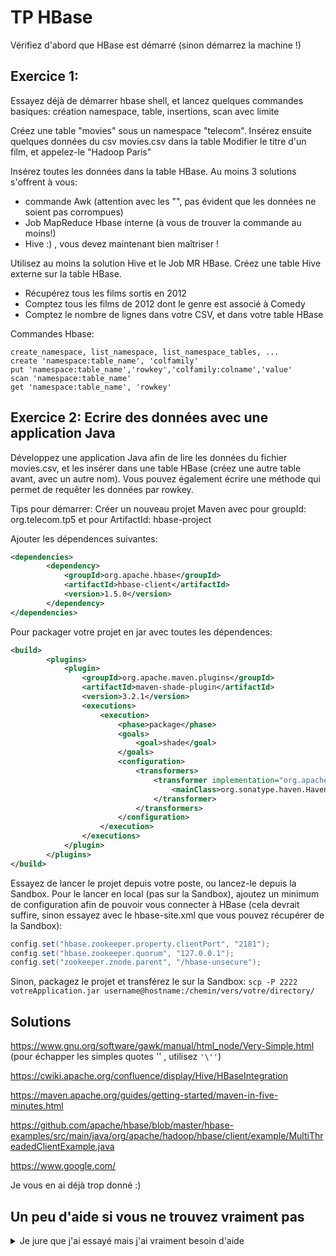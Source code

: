 # TP HBase

Vérifiez d'abord que HBase est démarré (sinon démarrez la machine !)

## Exercice 1:
Essayez déjà de démarrer hbase shell, et lancez quelques commandes basiques: création namespace, table, insertions, scan avec limite

Créez une table "movies" sous un namespace "telecom".
Insérez ensuite quelques données du csv movies.csv dans la table
Modifier le titre d'un film, et appelez-le "Hadoop Paris"

Insérez toutes les données dans la table HBase. Au moins 3 solutions s'offrent à vous:
- commande Awk (attention avec les "", pas évident que les données ne soient pas corrompues)
- Job MapReduce Hbase interne (à vous de trouver la commande au moins!)
- Hive :) , vous devez maintenant bien maîtriser !

Utilisez au moins la solution Hive et le Job MR HBase.
Créez une table Hive externe sur la table HBase.
- Récupérez tous les films sortis en 2012
- Comptez tous les films de 2012 dont le genre est associé à Comedy
- Comptez le nombre de lignes dans votre CSV, et dans votre table HBase

Commandes Hbase:
```
create_namespace, list_namespace, list_namespace_tables, ...
create 'namespace:table_name', 'colfamily'
put 'namespace:table_name','rowkey','colfamily:colname','value'
scan 'namespace:table_name'
get 'namespace:table_name', 'rowkey'
```

## Exercice 2: Ecrire des données avec une application Java

Développez une application Java afin de lire les données du fichier movies.csv, et les insérer dans une table HBase (créez une autre table avant, avec un autre nom).
Vous pouvez également écrire une méthode qui permet de requêter les données par rowkey.

Tips pour démarrer:
Créer un nouveau projet Maven avec pour groupId: org.telecom.tp5 et pour ArtifactId: hbase-project

Ajouter les dépendences suivantes:
```xml
<dependencies>
        <dependency>
            <groupId>org.apache.hbase</groupId>
            <artifactId>hbase-client</artifactId>
            <version>1.5.0</version>
        </dependency>
</dependencies>
```


Pour packager votre projet en jar avec toutes les dépendences:
```xml
<build>
        <plugins>
            <plugin>
                <groupId>org.apache.maven.plugins</groupId>
                <artifactId>maven-shade-plugin</artifactId>
                <version>3.2.1</version>
                <executions>
                    <execution>
                        <phase>package</phase>
                        <goals>
                            <goal>shade</goal>
                        </goals>
                        <configuration>
                            <transformers>
                                <transformer implementation="org.apache.maven.plugins.shade.resource.ManifestResourceTransformer">
                                    <mainClass>org.sonatype.haven.HavenCli</mainClass>
                                </transformer>
                            </transformers>
                        </configuration>
                    </execution>
                </executions>
            </plugin>
        </plugins>
</build>
```

Essayez de lancer le projet depuis votre poste, ou lancez-le depuis la Sandbox. 
Pour le lancer en local (pas sur la Sandbox), ajoutez un minimum de configuration afin de pouvoir vous connecter à HBase 
(cela devrait suffire, sinon essayez avec le hbase-site.xml que vous pouvez récupérer de la Sandbox): 
```java
config.set("hbase.zookeeper.property.clientPort", "2181");
config.set("hbase.zookeeper.quorum", "127.0.0.1");
config.set("zookeeper.znode.parent", "/hbase-unsecure");
```

Sinon, packagez le projet et transférez le sur la Sandbox:
`scp -P 2222 votreApplication.jar username@hostname:/chemin/vers/votre/directory/`

## Solutions
https://www.gnu.org/software/gawk/manual/html_node/Very-Simple.html (pour échapper les simples quotes '' , utilisez `'\''`)

https://cwiki.apache.org/confluence/display/Hive/HBaseIntegration

https://maven.apache.org/guides/getting-started/maven-in-five-minutes.html

https://github.com/apache/hbase/blob/master/hbase-examples/src/main/java/org/apache/hadoop/hbase/client/example/MultiThreadedClientExample.java

https://www.google.com/

Je vous en ai déjà trop donné :)

## Un peu d'aide si vous ne trouvez vraiment pas

<details><summary>Je jure que j'ai essayé mais j'ai vraiment besoin d'aide</summary>
<p>

#### Pour démarrer

```java
Configuration config = HBaseConfiguration.create();

// Test Connection HBase
try {
    HBaseAdmin.checkHBaseAvailable(config);
    System.out.println(" OK HBASE");
} catch (Exception e) {
    e.printStackTrace();
    throw new RuntimeException("La connection n'est pas etablie: ", e);
}

final TableName tableName = TableName.valueOf(args[1]);

// Commencez avec ça
try (final Connection conn = ConnectionFactory.createConnection(config)){
  // A vous de jouer
} catch (IOException e) {
    e.printStackTrace();
    throw new RuntimeException("Erreur lors de la lecture du csv et insertion dans HBase: ", e);
}
```
</p>
</details>
